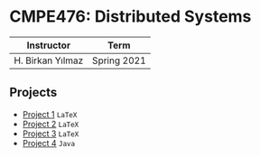 # CMPE476: Distributed Systems

| Instructor | Term |
|------------|-------------|
| H. Birkan Yılmaz | Spring 2021|

## Projects

- [Project 1](/CMPE476/Project1) `LaTeX`
- [Project 2](/CMPE476/Project2) `LaTeX`
- [Project 3](/CMPE476/Project3) `LaTeX`
- [Project 4](/CMPE476/Project4) `Java`
